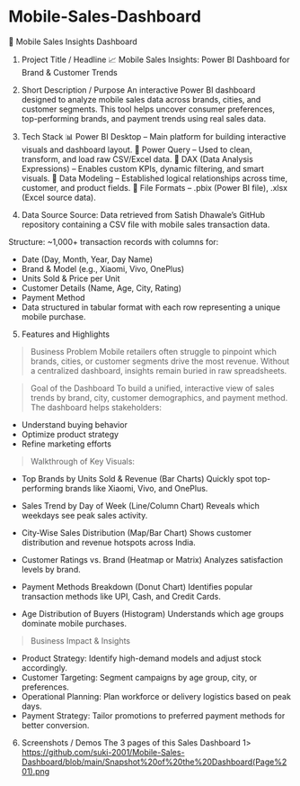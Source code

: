 # Mobile-Sales-Dashboard

📱 Mobile Sales Insights Dashboard
1. Project Title / Headline
📈 Mobile Sales Insights: Power BI Dashboard for Brand & Customer Trends

2. Short Description / Purpose
An interactive Power BI dashboard designed to analyze mobile sales data across brands, cities, and customer segments. This tool helps uncover consumer preferences, top-performing brands, and payment trends using real sales data.

3. Tech Stack
📊 Power BI Desktop – Main platform for building interactive visuals and dashboard layout.
📂 Power Query – Used to clean, transform, and load raw CSV/Excel data.
🧠 DAX (Data Analysis Expressions) – Enables custom KPIs, dynamic filtering, and smart visuals.
📝 Data Modeling – Established logical relationships across time, customer, and product fields.
📁 File Formats – .pbix (Power BI file), .xlsx (Excel source data).

4. Data Source
Source: Data retrieved from Satish Dhawale’s GitHub repository containing a CSV file with mobile sales transaction data.

Structure:
~1,000+ transaction records with columns for:
- Date (Day, Month, Year, Day Name)
- Brand & Model (e.g., Xiaomi, Vivo, OnePlus)
- Units Sold & Price per Unit
- Customer Details (Name, Age, City, Rating)
- Payment Method
- Data structured in tabular format with each row representing a unique mobile purchase.

5. Features and Highlights
> Business Problem
Mobile retailers often struggle to pinpoint which brands, cities, or customer segments drive the most revenue. Without a centralized dashboard, insights remain buried in raw spreadsheets.

> Goal of the Dashboard
To build a unified, interactive view of sales trends by brand, city, customer demographics, and payment method. The dashboard helps stakeholders:
- Understand buying behavior
- Optimize product strategy
- Refine marketing efforts

> Walkthrough of Key Visuals:
- Top Brands by Units Sold & Revenue (Bar Charts)
Quickly spot top-performing brands like Xiaomi, Vivo, and OnePlus.

- Sales Trend by Day of Week (Line/Column Chart)
Reveals which weekdays see peak sales activity.

- City-Wise Sales Distribution (Map/Bar Chart)
Shows customer distribution and revenue hotspots across India.

- Customer Ratings vs. Brand (Heatmap or Matrix)
Analyzes satisfaction levels by brand.

- Payment Methods Breakdown (Donut Chart)
Identifies popular transaction methods like UPI, Cash, and Credit Cards.

- Age Distribution of Buyers (Histogram)
Understands which age groups dominate mobile purchases.

> Business Impact & Insights
- Product Strategy: Identify high-demand models and adjust stock accordingly.
- Customer Targeting: Segment campaigns by age group, city, or preferences.
- Operational Planning: Plan workforce or delivery logistics based on peak days.
- Payment Strategy: Tailor promotions to preferred payment methods for better conversion.

6. Screenshots / Demos
   The 3 pages of this Sales Dashboard
   1> https://github.com/suki-2001/Mobile-Sales-Dashboard/blob/main/Snapshot%20of%20the%20Dashboard(Page%201).png
